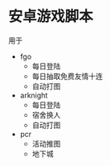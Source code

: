 # 安卓游戏脚本

用于 
- fgo
  - 每日登陆
  - 每日抽取免费友情十连
  - 自动打图
- arknight
  - 每日登陆
  - 宿舍换人
  - 自动打图
- pcr
  - 活动推图
  - 地下城
